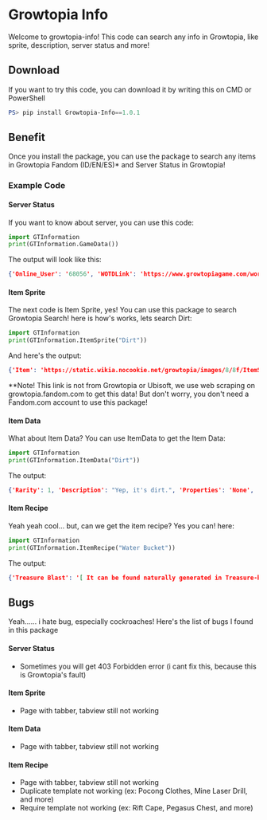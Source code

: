 # Growtopia Info
Welcome to growtopia-info! This code can search any info in Growtopia, like sprite, description, server status and more!

## Download
If you want to try this code, you can download it by writing this on CMD or PowerShell
```powershell
PS> pip install Growtopia-Info==1.0.1
```

## Benefit
Once you install the package, you can use the package to search any items in Growtopia Fandom (ID/EN/ES)* and Server Status in Growtopia!

### Example Code
#### Server Status
If you want to know about server, you can use this code:
```python
import GTInformation
print(GTInformation.GameData())
```

The output will look like this:
```json
{'Online_User': '68056', 'WOTDLink': 'https://www.growtopiagame.com/worlds/(current_WOTD).png', 'WOTDName': '(current WOTD)', 'GTTime': '09:53:00', 'GTDate': '09/02/22'}
```

#### Item Sprite
The next code is Item Sprite, yes! You can use this package to search Growtopia Search! here is how's works, lets search Dirt:
```python
import GTInformation
print(GTInformation.ItemSprite("Dirt"))
```

And here's the output:
```json
{'Item': 'https://static.wikia.nocookie.net/growtopia/images/8/8f/ItemSprites.png/revision/latest/window-crop/width/32/x-offset/640/y-offset/1440/window-width/32/window-height/32?format=webp&fill=cb-20220902090823', 'Tree': 'https://static.wikia.nocookie.net/growtopia/images/e/e5/TreeSprites.png/revision/latest/window-crop/width/32/x-offset/640/y-offset/1440/window-width/32/window-height/32?format=webp&fill=cb-20220902090824', 'Seed': 'https://static.wikia.nocookie.net/growtopia/images/9/9c/SeedSprites.png/revision/latest/window-crop/width/16/x-offset/320/y-offset/720/window-width/16/window-height/16?format=webp&fill=cb-20220902090823'}
```

**Note! This link is not from Growtopia or Ubisoft, we use web scraping on growtopia.fandom.com to get this data! But don't worry, you don't need a Fandom.com account to use this package!

#### Item Data
What about Item Data? You can use ItemData to get the Item Data:
```python
import GTInformation
print(GTInformation.ItemData("Dirt"))
```

The output:
```json
{'Rarity': 1, 'Description': "Yep, it's dirt.", 'Properties': 'None', 'Type': 'Foreground Block - Foreground', 'Chi': 'Earth', 'Texture Type': '8 Directional', 'Collision Type': 'Full Collision', 'Hardness': '3 Hits 3 HitsRestores after 8s of inactivity.', 'Seed Color': '#603913 #A67C52', 'Grow Time': '31s', 'Default Gems Drop': '0 - 1'}
```

#### Item Recipe
Yeah yeah cool... but, can we get the item recipe? Yes you can! here:
```python
import GTInformation
print(GTInformation.ItemRecipe("Water Bucket"))
```

The output:
```json
{'Treasure Blast': '[ It can be found naturally generated in Treasure-blasted worlds.]', 'Undersea Blast': '[ It can be found naturally generated in Undersea-blasted worlds.]', 'Beach Blast': '[ It can be found naturally generated in Beach-blasted worlds.]', 'Summer Surprise': '[ Chance to be dropped from breaking a: • Summer Surprise • Treasure Chest naturally-generated in a beach-blasted world , May yield 1 item each time.]', 'Splicing': '[ The tree of this item can be made by mixing the following seeds:, Aqua Block Seed Toilet Seed , ]', 'Provider': '[ Drops in sets of 1-2 from harvesting a/an: Well ]', 'Special Event': '[ Found in the Beat The Heat! special event ., One has unlimited time to find\xa0? dropped Water Bucket.]'}
```

## Bugs
Yeah...... i hate bug, especially cockroaches! Here's the list of bugs I found in this package

#### Server Status
* Sometimes you will get 403 Forbidden error (i cant fix this, because this is Growtopia's fault)

#### Item Sprite
* Page with tabber, tabview still not working

#### Item Data
* Page with tabber, tabview still not working

#### Item Recipe
* Page with tabber, tabview still not working
* Duplicate template not working (ex: Pocong Clothes, Mine Laser Drill, and more)
* Require template not working (ex: Rift Cape, Pegasus Chest, and more)
